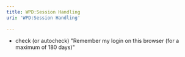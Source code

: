 ```yaml
---
title: WPD:Session Handling
uri: 'WPD:Session Handling'

---
```

-   check (or autocheck) "Remember my login on this browser (for a maximum of 180 days)"
